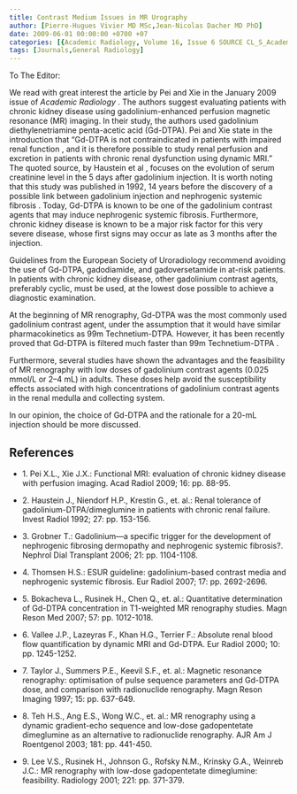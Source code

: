 ```yaml
---
title: Contrast Medium Issues in MR Urography
author: [Pierre-Hugues Vivier MD MSc,Jean-Nicolas Dacher MD PhD]
date: 2009-06-01 00:00:00 +0700 +07
categories: [{Academic Radiology, Volume 16, Issue 6 SOURCE CL_S_AcademicRadiologyVolume16Issue6 1}]
tags: [Journals,General Radiology]
---
```

To The Editor:

We read with great interest the article by Pei and Xie in the January 2009 issue of _Academic Radiology_ . The authors suggest evaluating patients with chronic kidney disease using gadolinium-enhanced perfusion magnetic resonance (MR) imaging. In their study, the authors used gadolinium diethylenetriamine penta-acetic acid (Gd-DTPA). Pei and Xie state in the introduction that “Gd-DTPA is not contraindicated in patients with impaired renal function , and it is therefore possible to study renal perfusion and excretion in patients with chronic renal dysfunction using dynamic MRI.” The quoted source, by Haustein et al , focuses on the evolution of serum creatinine level in the 5 days after gadolinium injection. It is worth noting that this study was published in 1992, 14 years before the discovery of a possible link between gadolinium injection and nephrogenic systemic fibrosis . Today, Gd-DTPA is known to be one of the gadolinium contrast agents that may induce nephrogenic systemic fibrosis. Furthermore, chronic kidney disease is known to be a major risk factor for this very severe disease, whose first signs may occur as late as 3 months after the injection.

Guidelines from the European Society of Uroradiology recommend avoiding the use of Gd-DTPA, gadodiamide, and gadoversetamide in at-risk patients. In patients with chronic kidney disease, other gadolinium contrast agents, preferably cyclic, must be used, at the lowest dose possible to achieve a diagnostic examination.

At the beginning of MR renography, Gd-DTPA was the most commonly used gadolinium contrast agent, under the assumption that it would have similar pharmacokinetics as  99m Technetium-DTPA. However, it has been recently proved that Gd-DTPA is filtered much faster than  99m Technetium-DTPA .

Furthermore, several studies have shown the advantages and the feasibility of MR renography with low doses of gadolinium contrast agents (0.025 mmol/L or 2–4 mL) in adults. These doses help avoid the susceptibility effects associated with high concentrations of gadolinium contrast agents in the renal medulla and collecting system.

In our opinion, the choice of Gd-DTPA and the rationale for a 20-mL injection should be more discussed.

## References

- 1\. Pei X.L., Xie J.X.: Functional MRI: evaluation of chronic kidney disease with perfusion imaging. Acad Radiol 2009; 16: pp. 88-95.


- 2\. Haustein J., Niendorf H.P., Krestin G., et. al.: Renal tolerance of gadolinium-DTPA/dimeglumine in patients with chronic renal failure. Invest Radiol 1992; 27: pp. 153-156.


- 3\. Grobner T.: Gadolinium—a specific trigger for the development of nephrogenic fibrosing dermopathy and nephrogenic systemic fibrosis?. Nephrol Dial Transplant 2006; 21: pp. 1104-1108.


- 4\. Thomsen H.S.: ESUR guideline: gadolinium-based contrast media and nephrogenic systemic fibrosis. Eur Radiol 2007; 17: pp. 2692-2696.


- 5\. Bokacheva L., Rusinek H., Chen Q., et. al.: Quantitative determination of Gd-DTPA concentration in T1-weighted MR renography studies. Magn Reson Med 2007; 57: pp. 1012-1018.


- 6\. Vallee J.P., Lazeyras F., Khan H.G., Terrier F.: Absolute renal blood flow quantification by dynamic MRI and Gd-DTPA. Eur Radiol 2000; 10: pp. 1245-1252.


- 7\. Taylor J., Summers P.E., Keevil S.F., et. al.: Magnetic resonance renography: optimisation of pulse sequence parameters and Gd-DTPA dose, and comparison with radionuclide renography. Magn Reson Imaging 1997; 15: pp. 637-649.


- 8\. Teh H.S., Ang E.S., Wong W.C., et. al.: MR renography using a dynamic gradient-echo sequence and low-dose gadopentetate dimeglumine as an alternative to radionuclide renography. AJR Am J Roentgenol 2003; 181: pp. 441-450.


- 9\. Lee V.S., Rusinek H., Johnson G., Rofsky N.M., Krinsky G.A., Weinreb J.C.: MR renography with low-dose gadopentetate dimeglumine: feasibility. Radiology 2001; 221: pp. 371-379.
